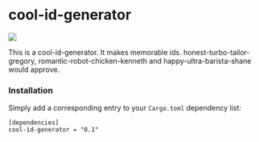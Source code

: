 
# cool-id-generator

[![](http://meritbadge.herokuapp.com/cool-id-generator)](https://crates.io/crates/cool-id-generator)

This is a cool-id-generator.
It makes memorable ids.
honest-turbo-tailor-gregory, romantic-robot-chicken-kenneth and happy-ultra-barista-shane would approve.

### Installation

Simply add a corresponding entry to your `Cargo.toml` dependency list:

```toml,ignore
[dependencies]
cool-id-generator = "0.1"
```